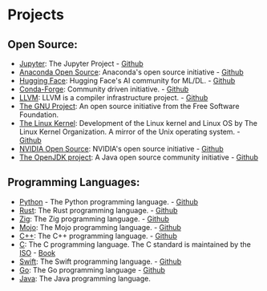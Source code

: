# Projects
## Open Source:
- [Jupyter](https://jupyter.org): The Jupyter Project - [Github](https://github.com/jupyter)
- [Anaconda Open Source](https://www.anaconda.com/open-source): Anaconda's 
open source initiative - [Github](https://github.com/anaconda)
- [Hugging Face](https://huggingface.co): Hugging Face's AI community for ML/DL. - [Github](https://github.com/huggingface)
- [Conda-Forge](https://conda-forge.org/): Community driven initiative. -
 [Github](https://github.com/conda-forge)
- [LLVM](https://llvm.org/#:~:text=LLVM%20Overview,full%20name%20of%20the%20project.): 
LLVM is a compiler infrastructure project. - [Github](https://github.com/llvm)
- [The GNU Project](https://www.gnu.org/home.en.html): An open source initiative from the Free
Software Foundation.
- [The Linux Kernel](https://www.kernel.org/category/about.html): Development of the Linux kernel and Linux OS by The 
Linux Kernel Organization. A mirror of the Unix operating system. - [Github](https://github.com/torvalds/linux)
- [NVIDIA Open Source](https://developer.nvidia.com/open-source): NVIDIA's open source initiative - 
[Github](https://github.com/NVIDIA)
- [The OpenJDK project](https://openjdk.org): A Java open source community initiative - 
[Github](https://github.com/openjdk)

## Programming Languages:
- [Python](https://www.python.org/about/) - The Python programming language. - [Github](https://github.com/python)
- [Rust](https://www.rust-lang.org/): The Rust programming language. - [Github](https://github.com/rust-lang)
- [Zig](https://ziglang.org/): The Zig programming language. - [Github](https://github.com/ziglang)
- [Mojo](https://www.modular.com/mojo): The Mojo programming language. - [Github](https://github.com/modular/mojo)
- [C++](https://isocpp.org/): The C++ programming language. - [Github](https://github.com/cplusplus)
- [C](https://www.open-std.org/jtc1/sc22/wg14/): The C programming language. The C standard is maintained by the
[ISO](https://www.iso.org/standard/82075.html) - [Book](https://www.amazon.com/gp/aw/d/0131103628/ref=dp_ob_neva_mobile)
- [Swift](https://swift.org/): The Swift programming language. - [Github](https://github.com/swiftlang/swift)
- [Go](https://go.dev/): The Go programming language - [Github](https://github.com/golang)
- [Java](https://www.java.com/en/): The Java programming language. 



